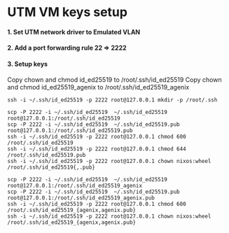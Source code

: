 # UTM VM keys setup

#### 1. Set UTM network driver to Emulated VLAN

#### 2. Add a port forwarding rule 22 => 2222

#### 3. Setup keys
Copy chown and chmod id_ed25519 to /root/.ssh/id_ed25519
Copy chown and chmod id_ed25519_agenix to /root/.ssh/id_ed25519_agenix

```
ssh -i ~/.ssh/id_ed25519 -p 2222 root@127.0.0.1 mkdir -p /root/.ssh

scp -P 2222 -i ~/.ssh/id_ed25519  ~/.ssh/id_ed25519 root@127.0.0.1:/root/.ssh/id_ed25519
scp -P 2222 -i ~/.ssh/id_ed25519  ~/.ssh/id_ed25519.pub root@127.0.0.1:/root/.ssh/id_ed25519.pub
ssh -i ~/.ssh/id_ed25519 -p 2222 root@127.0.0.1 chmod 600 /root/.ssh/id_ed25519
ssh -i ~/.ssh/id_ed25519 -p 2222 root@127.0.0.1 chmod 644 /root/.ssh/id_ed25519.pub
ssh -i ~/.ssh/id_ed25519 -p 2222 root@127.0.0.1 chown nixos:wheel /root/.ssh/id_ed25519{,.pub}

scp -P 2222 -i ~/.ssh/id_ed25519  ~/.ssh/id_ed25519 root@127.0.0.1:/root/.ssh/id_ed25519_agenix
scp -P 2222 -i ~/.ssh/id_ed25519  ~/.ssh/id_ed25519.pub root@127.0.0.1:/root/.ssh/id_ed25519_agenix.pub
ssh -i ~/.ssh/id_ed25519 -p 2222 root@127.0.0.1 chmod 600 /root/.ssh/id_ed25519_{agenix,agenix.pub}
ssh -i ~/.ssh/id_ed25519 -p 2222 root@127.0.0.1 chown nixos:wheel /root/.ssh/id_ed25519_{agenix,agenix.pub}
```
